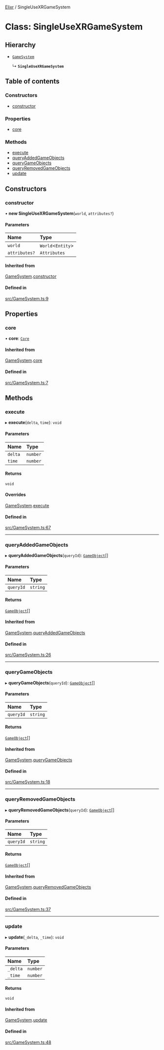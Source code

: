 [Elixr](../README.md) / SingleUseXRGameSystem

# Class: SingleUseXRGameSystem

## Hierarchy

- [`GameSystem`](GameSystem.md)

  ↳ **`SingleUseXRGameSystem`**

## Table of contents

### Constructors

- [constructor](SingleUseXRGameSystem.md#constructor)

### Properties

- [core](SingleUseXRGameSystem.md#core)

### Methods

- [execute](SingleUseXRGameSystem.md#execute)
- [queryAddedGameObjects](SingleUseXRGameSystem.md#queryaddedgameobjects)
- [queryGameObjects](SingleUseXRGameSystem.md#querygameobjects)
- [queryRemovedGameObjects](SingleUseXRGameSystem.md#queryremovedgameobjects)
- [update](SingleUseXRGameSystem.md#update)

## Constructors

### constructor

• **new SingleUseXRGameSystem**(`world`, `attributes?`)

#### Parameters

| Name | Type |
| :------ | :------ |
| `world` | `World`<`Entity`\> |
| `attributes?` | `Attributes` |

#### Inherited from

[GameSystem](GameSystem.md).[constructor](GameSystem.md#constructor)

#### Defined in

[src/GameSystem.ts:9](https://github.com/felixtrz/elixr/blob/10ff080/src/GameSystem.ts#L9)

## Properties

### core

• **core**: [`Core`](Core.md)

#### Inherited from

[GameSystem](GameSystem.md).[core](GameSystem.md#core)

#### Defined in

[src/GameSystem.ts:7](https://github.com/felixtrz/elixr/blob/10ff080/src/GameSystem.ts#L7)

## Methods

### execute

▸ **execute**(`delta`, `time`): `void`

#### Parameters

| Name | Type |
| :------ | :------ |
| `delta` | `number` |
| `time` | `number` |

#### Returns

`void`

#### Overrides

[GameSystem](GameSystem.md).[execute](GameSystem.md#execute)

#### Defined in

[src/GameSystem.ts:67](https://github.com/felixtrz/elixr/blob/10ff080/src/GameSystem.ts#L67)

___

### queryAddedGameObjects

▸ **queryAddedGameObjects**(`queryId`): [`GameObject`](GameObject.md)[]

#### Parameters

| Name | Type |
| :------ | :------ |
| `queryId` | `string` |

#### Returns

[`GameObject`](GameObject.md)[]

#### Inherited from

[GameSystem](GameSystem.md).[queryAddedGameObjects](GameSystem.md#queryaddedgameobjects)

#### Defined in

[src/GameSystem.ts:26](https://github.com/felixtrz/elixr/blob/10ff080/src/GameSystem.ts#L26)

___

### queryGameObjects

▸ **queryGameObjects**(`queryId`): [`GameObject`](GameObject.md)[]

#### Parameters

| Name | Type |
| :------ | :------ |
| `queryId` | `string` |

#### Returns

[`GameObject`](GameObject.md)[]

#### Inherited from

[GameSystem](GameSystem.md).[queryGameObjects](GameSystem.md#querygameobjects)

#### Defined in

[src/GameSystem.ts:18](https://github.com/felixtrz/elixr/blob/10ff080/src/GameSystem.ts#L18)

___

### queryRemovedGameObjects

▸ **queryRemovedGameObjects**(`queryId`): [`GameObject`](GameObject.md)[]

#### Parameters

| Name | Type |
| :------ | :------ |
| `queryId` | `string` |

#### Returns

[`GameObject`](GameObject.md)[]

#### Inherited from

[GameSystem](GameSystem.md).[queryRemovedGameObjects](GameSystem.md#queryremovedgameobjects)

#### Defined in

[src/GameSystem.ts:37](https://github.com/felixtrz/elixr/blob/10ff080/src/GameSystem.ts#L37)

___

### update

▸ **update**(`_delta`, `_time`): `void`

#### Parameters

| Name | Type |
| :------ | :------ |
| `_delta` | `number` |
| `_time` | `number` |

#### Returns

`void`

#### Inherited from

[GameSystem](GameSystem.md).[update](GameSystem.md#update)

#### Defined in

[src/GameSystem.ts:48](https://github.com/felixtrz/elixr/blob/10ff080/src/GameSystem.ts#L48)
